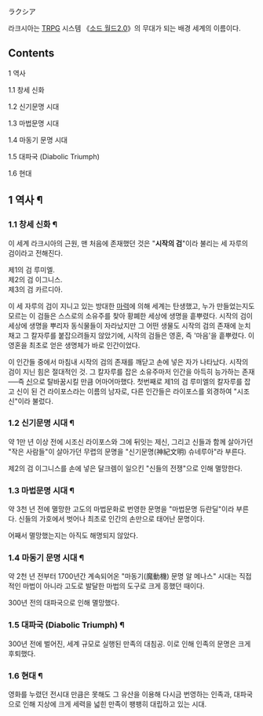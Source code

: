 ラクシア  

라크시아는 [TRPG](TRPG.md) 시스템 《[소드 월드2.0](%EC%86%8C%EB%93%9C%20%EC%9B%94%EB%93%9C%202.0.md)》의 무대가 되는 배경 세계의
이름이다.

## Contents

    

1 역사

    

1.1 창세 신화

1.2 신기문명 시대

1.3 마법문명 시대

1.4 마동기 문명 시대

1.5 대파국 (Diabolic Triumph)

1.6 현대

## 1 역사 ¶

### 1.1 창세 신화 ¶

이 세계 라크시아의 근원, 맨 처음에 존재했던 것은 "**시작의 검**"이라 불리는 세 자루의 검이라고 전해진다.

  

제1의 검 루미엘.  
제2의 검 이그니스.  
제3의 검 카르디아.

  

이 세 자루의 검이 지니고 있는 방대한 [마력](%EB%A7%88%EB%A0%A5.md)에 의해 세계는 탄생했고, 누가 만들었는지도
모르는 이 검들은 스스로의 소유주를 찾아 황폐한 세상에 생명을 흩뿌렸다. 시작의 검이 세상에 생명을 뿌리자 동식물들이 자라났지만 그 어떤
생물도 시작의 검의 존재에 눈치채고 그 칼자루를 붙잡으려들지 않았기에, 시작의 검들은 영혼, 즉 '마음'을 흩뿌렸다. 이 영혼을 최초로 얻은
생명체가 바로 인간이었다.

  

이 인간들 중에서 마침내 시작의 검의 존재를 깨닫고 손에 넣은 자가 나타났다. 시작의 검이 지닌 힘은 절대적인 것. 그 칼자루를 잡은
소유주마저 인간을 아득히 능가하는 존재──즉 [신](%EC%8B%A0.md)으로 탈바꿈시킬 만큼 어마어마했다. 첫번째로 제1의 검
루미엘의 칼자루를 잡고 신이 된 건 라이포스라는 이름의 남자로, 다른 인간들은 라이포스를 외경하여 "시조신"이라 불렀다.

### 1.2 신기문명 시대 ¶

약 1만 년 이상 전에 시조신 라이포스와 그에 뒤잇는 제신, 그리고 신들과 함께 살아가던 "작은 사람들"이 살아가던 무렵의 문명을
"신기문명(神紀文明) 슈네루아"라 부른다.  

  

제2의 검 이그니스를 손에 넣은 달크렘이 일으킨 "신들의 전쟁"으로 인해 멸망한다.  

### 1.3 마법문명 시대 ¶

약 3천 년 전에 멸망한 고도의 마법문화로 번영한 문명을 "마법문명 듀란딜"이라 부른다. 신들의 가호에서 벗어나 최초로 인간의 손만으로
태어난 문명이다.  

  

어째서 멸망했는지는 아직도 해명되지 않았다.  

### 1.4 마동기 문명 시대 ¶

약 2천 년 전부터 1700년간 계속되어온 "마동기(魔動機) 문명 알 메나스" 시대는 직접적인 마법이 아니라 고도로 발달한 마법의 도구로
크게 흥했던 때이다.  

  

300년 전의 대파국으로 인해 멸망했다.  

### 1.5 대파국 (Diabolic Triumph) ¶

300년 전에 벌어진, 세계 규모로 실행된 만족의 대침공. 이로 인해 인족의 문명은 크게 후퇴했다.  

### 1.6 현대 ¶

영화를 누렸던 전시대 만큼은 못해도 그 유산을 이용해 다시금 번영하는 인족과, 대파국으로 인해 지상에 크게 세력을 넓힌 만족이 팽팽히
대립하고 있는 시대.  

